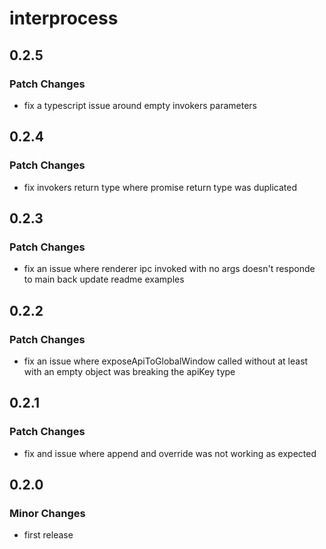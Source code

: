 # interprocess

## 0.2.5

### Patch Changes

- fix a typescript issue around empty invokers parameters

## 0.2.4

### Patch Changes

- fix invokers return type where promise return type was duplicated

## 0.2.3

### Patch Changes

- fix an issue where renderer ipc invoked with no args doesn't responde to main back
  update readme examples

## 0.2.2

### Patch Changes

- fix an issue where exposeApiToGlobalWindow called without at least with an empty object was breaking the apiKey type

## 0.2.1

### Patch Changes

- fix and issue where append and override was not working as expected

## 0.2.0

### Minor Changes

- first release
